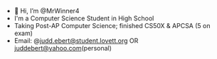 - 👋 Hi, I’m @MrWinner4
- I'm a Computer Science Student in High School
- Taking Post-AP Computer Science; finished CS50X & APCSA (5 on exam)
- Email: @judd.ebert@student.lovett.org OR juddebert@yahoo.com(personal)

<!---
MrWinner4/MrWinner4 is a ✨ special ✨ repository because its `README.md` (this file) appears on your GitHub profile.
You can click the Preview link to take a look at your changes.
--->
